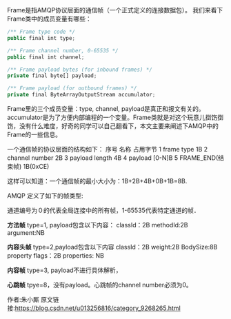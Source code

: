 Frame是指AMQP协议层面的通信帧（一个正式定义的连接数据包）。
我们来看下Frame类中的成员变量有哪些：
```js 
/** Frame type code */
public final int type;

/** Frame channel number, 0-65535 */
public final int channel;

/** Frame payload bytes (for inbound frames) */
private final byte[] payload;

/** Frame payload (for outbound frames) */
private final ByteArrayOutputStream accumulator;
```

Frame里的三个成员变量：type, channel, payload是真正和报文有关的。accumulator是为了方便内部编程的一个变量。Frame类就是对这个玩意儿捯饬捯饬，没有什么难度，好奇的同学可以自己翻看下，本文主要来阐述下AMQP中的Frame的一些信息。

一个通信帧的协议层面的结构如下：
序号 名称 占用字节 1 frame type 1B 2 channel number 2B 3 payload length 4B 4 payload [0-N]B 5 FRAME_END(结束帧) 1B(0xCE)

这样可以知道：一个通信帧的最小大小为：1B+2B+4B+0B+1B=8B.

AMQP 定义了如下的帧类型:

通道编号为０的代表全局连接中的所有帧，1-65535代表特定通道的帧．

**方法帧**
type=1, payload包含以下内容：
classId：2B
methodId:2B
argument:NB

**内容头帧**
type=2,payload包含以下内容
classId：2B
weight:2B
BodySize:8B
property flags：2B
properties: NB

**内容帧**
type=3, payload不进行具体解析，

**心跳帧**
tpye=8，没有payload。心跳帧的channel number必须为0。

作者:朱小厮  原文链接:https://blog.csdn.net/u013256816/category_9268265.html
